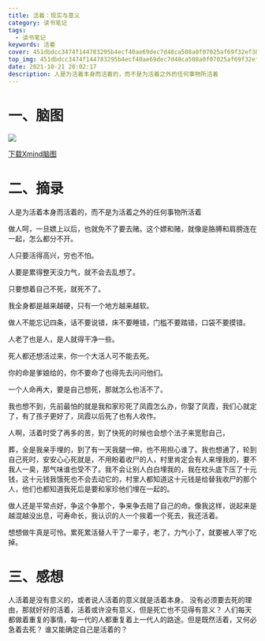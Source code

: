 ```yaml
---
title: 活着：现实与意义
category: 读书笔记
tags:
  - 读书笔记
keywords: 活着
cover: 451dbdcc3474f144783295b4ecf40ae69dec7d48ca508a0f07025af69f32ef38.jpg
top_img: 451dbdcc3474f144783295b4ecf40ae69dec7d48ca508a0f07025af69f32ef38.jpg
date: 2021-10-21 20:02:17
description: 人是为活着本身而活着的，而不是为活着之外的任何事物所活着
---
```


# 一、脑图

![](活着.png)

[下载Xmind脑图](活着.xmind)

# 二、摘录

人是为活着本身而活着的，而不是为活着之外的任何事物所活着

做人呵，一旦嫖上以后，也就免不了要去赌。这个嫖和赌，就像是胳膊和肩膀连在一起，怎么都分不开。

人只要活得高兴，穷也不怕。

人要是累得整天没力气，就不会去乱想了。

只要想着自己不死，就死不了。

我全身都是越来越硬，只有一个地方越来越软。

做人不能忘记四条，话不要说错，床不要睡错，门槛不要踏错，口袋不要摸错。

人老了也是人，是人就得干净一些。

死人都还想活过来，你一个大活人可不能去死。

你的命是爹娘给的，你不要命了也得先去问问他们。

一个人命再大，要是自己想死，那就怎么也活不了。

我也想不到，先前最怕的就是我和家珍死了凤霞怎么办，你娶了凤霞，我们心就定了，有了孩子更好了，凤霞以后死了也有人收作。

人啊，活着时受了再多的苦，到了快死的时候也会想个法子来宽慰自己，

葬，全是我亲手埋的，到了有一天我腿一伸，也不用担心谁了。我也想通了，轮到自己死时，安安心心死就是，不用盼着收尸的人，村里肯定会有人来埋我的，要不我人一臭，那气味谁也受不了。我不会让别人白白埋我的，我在枕头底下压了十元钱，这十元钱我饿死也不会去动它的，村里人都知道这十元钱是给替我收尸的那个人，他们也都知道我死后是要和家珍他们埋在一起的。

做人还是平常点好，争这个争那个，争来争去赔了自己的命。像我这样，说起来是越混越没出息，可寿命长，我认识的人一个挨着一个死去，我还活着。

想想做牛真是可怜。累死累活替人干了一辈子，老了，力气小了，就要被人宰了吃掉。

# 三、感想
人活着是没有意义的，或者说人活着的意义就是活着本身。
没有必须要去死的理由，那就好好的活着，活着或许没有意义，但是死亡也不见得有意义？
人们每天都做着重复的事情，每一代的人都重复着上一代人的路途。但是既然活着，又何必急着去死？
谁又能确定自己是活着的？